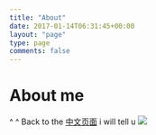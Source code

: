 ```yaml
---
title: "About"
date: 2017-01-14T06:31:45+00:00
layout: "page"
type: page
comments: false
---
```


# About me

 ^  ^ Back to the [中文页面](https://www.litecat.buzz/about) i will tell u 
![](https://source.unsplash.com/random/1000x500)